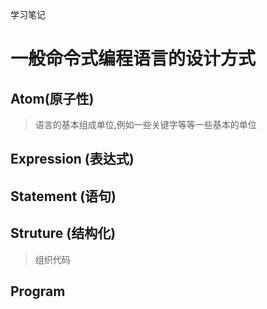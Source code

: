 学习笔记
# 一般命令式编程语言的设计方式
##  Atom(原子性)
> 语言的基本组成单位,例如一些关键字等等一些基本的单位

## Expression (表达式)

## Statement (语句)

## Struture (结构化)
> 组织代码
## Program


